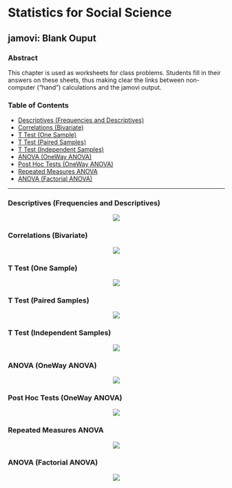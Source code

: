 # Statistics for Social Science

## jamovi: Blank Ouput

### Abstract

This chapter is used as worksheets for class problems. Students fill in their answers on these sheets, thus making clear the links between non-computer (“hand”) calculations and the jamovi output.

### Table of Contents

- [Descriptives (Frequencies and Descriptives)](#descriptives-frequencies-and-descriptives)
- [Correlations (Bivariate)](#correlations-bivariate)
- [T Test (One Sample)](#t-test-one-sample)
- [T Test (Paired Samples)](#t-test-paired-samples)
- [T Test (Independent Samples)](#t-test-independent-samples)
- [ANOVA (OneWay ANOVA)](#anova-oneway-anova)
- [Post Hoc Tests (OneWay ANOVA)](#post-hoc-tests-oneway-anova)
- [Repeated Measures ANOVA](#repeated-measures-anova)
- [ANOVA (Factorial ANOVA)](#anova-factorial-anova)

---

### Descriptives (Frequencies and Descriptives)

<p align="center"><kbd><img src="page3.png"></kbd></p>

### Correlations (Bivariate)

<p align="center"><kbd><img src="page4.png"></kbd></p>

### T Test (One Sample)

<p align="center"><kbd><img src="page5.png"></kbd></p>

### T Test (Paired Samples)

<p align="center"><kbd><img src="page6.png"></kbd></p>

### T Test (Independent Samples)

<p align="center"><kbd><img src="page7.png"></kbd></p>

### ANOVA (OneWay ANOVA)

<p align="center"><kbd><img src="page8.png"></kbd></p>

### Post Hoc Tests (OneWay ANOVA)

<p align="center"><kbd><img src="page9.png"></kbd></p>

### Repeated Measures ANOVA

<p align="center"><kbd><img src="page10.png"></kbd></p>

### ANOVA (Factorial ANOVA)

<p align="center"><kbd><img src="page11.png"></kbd></p>
